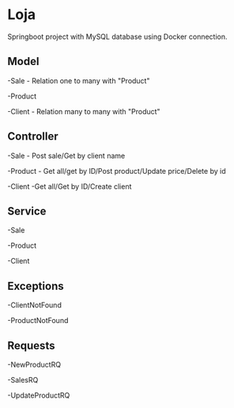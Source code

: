 # Loja

Springboot project with MySQL database using Docker connection.

## Model

-Sale - Relation one to many with "Product"

-Product 

-Client - Relation many to many with "Product"

## Controller

-Sale - Post sale/Get by client name

-Product - Get all/get by ID/Post product/Update price/Delete by id

-Client -Get all/Get by ID/Create client

## Service

-Sale

-Product

-Client

## Exceptions

-ClientNotFound

-ProductNotFound

## Requests

-NewProductRQ

-SalesRQ

-UpdateProductRQ


